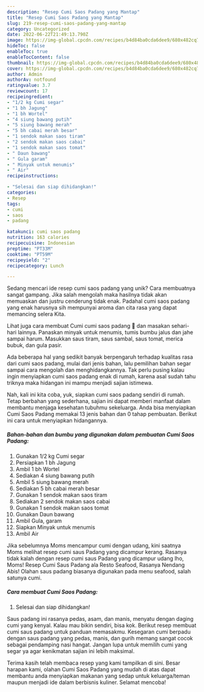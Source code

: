 ```yaml
---
description: "Resep Cumi Saos Padang yang Mantap"
title: "Resep Cumi Saos Padang yang Mantap"
slug: 219-resep-cumi-saos-padang-yang-mantap
category: Uncategorized
date: 2022-06-22T21:49:13.790Z
image: https://img-global.cpcdn.com/recipes/b4d84ba0cda6dee9/680x482cq70/cumi-saos-padang-foto-resep-utama.jpg
hideToc: false
enableToc: true
enableTocContent: false
thumbnail: https://img-global.cpcdn.com/recipes/b4d84ba0cda6dee9/680x482cq70/cumi-saos-padang-foto-resep-utama.jpg
cover: https://img-global.cpcdn.com/recipes/b4d84ba0cda6dee9/680x482cq70/cumi-saos-padang-foto-resep-utama.jpg
author: Admin
authorAv: notfound
ratingvalue: 3.7
reviewcount: 17
recipeingredient:
- "1/2 kg Cumi segar"
- "1 bh Jagung"
- "1 bh Wortel"
- "4 siung bawang putih"
- "5 siung bawang merah"
- "5 bh cabai merah besar"
- "1 sendok makan saos tiram"
- "2 sendok makan saos cabai"
- "1 sendok makan saos tomat"
- " Daun bawang"
- " Gula garam"
- " Minyak untuk menumis"
- " Air"
recipeinstructions:

- "Selesai dan siap dihidangkan!"
categories:
- Resep
tags:
- cumi
- saos
- padang

katakunci: cumi saos padang 
nutrition: 163 calories
recipecuisine: Indonesian
preptime: "PT33M"
cooktime: "PT59M"
recipeyield: "2"
recipecategory: Lunch

---
```





Sedang mencari ide resep cumi saos padang yang unik? Cara membuatnya sangat gampang. Jika salah mengolah maka hasilnya tidak akan memuaskan dan justru cenderung tidak enak. Padahal cumi saos padang yang enak harusnya sih mempunyai aroma dan cita rasa yang dapat memancing selera Kita.





Lihat juga cara membuat Cumi cumi saos padang 🦑 dan masakan sehari-hari lainnya. Panaskan minyak untuk menumis, tumis bumbu jalus dan jahe sampai harum. Masukkan saus tiram, saus sambal, saus tomat, merica bubuk, dan gula pasir.

Ada beberapa hal yang sedikit banyak berpengaruh terhadap kualitas rasa dari cumi saos padang, mulai dari jenis bahan, lalu pemilihan bahan segar sampai cara mengolah dan menghidangkannya. Tak perlu pusing kalau ingin menyiapkan cumi saos padang enak di rumah, karena asal sudah tahu triknya maka hidangan ini mampu menjadi sajian istimewa.






Nah, kali ini kita coba, yuk, siapkan cumi saos padang sendiri di rumah. Tetap berbahan yang sederhana, sajian ini dapat memberi manfaat dalam membantu menjaga kesehatan tubuhmu sekeluarga. Anda bisa menyiapkan Cumi Saos Padang memakai 13 jenis bahan dan 0 tahap pembuatan. Berikut ini cara untuk menyiapkan hidangannya.

<!--inarticleads1-->

##### Bahan-bahan dan bumbu yang digunakan dalam pembuatan Cumi Saos Padang:

1. Gunakan 1/2 kg Cumi segar
1. Persiapkan 1 bh Jagung
1. Ambil 1 bh Wortel
1. Sediakan 4 siung bawang putih
1. Ambil 5 siung bawang merah
1. Sediakan 5 bh cabai merah besar
1. Gunakan 1 sendok makan saos tiram
1. Sediakan 2 sendok makan saos cabai
1. Gunakan 1 sendok makan saos tomat
1. Gunakan  Daun bawang
1. Ambil  Gula, garam
1. Siapkan  Minyak untuk menumis
1. Ambil  Air


Jika sebelumnya Moms mencampur cumi dengan udang, kini saatnya Moms melihat resep cumi saus Padang yang dicampur kerang. Rasanya tidak kalah dengan resep cumi saus Padang yang dicampur udang lho, Moms! Resep Cumi Saus Padang ala Resto Seafood, Rasanya Nendang Abis! Olahan saus padang biasanya digunakan pada menu seafood, salah satunya cumi. 

<!--inarticleads2-->

##### Cara membuat Cumi Saos Padang:


1. Selesai dan siap dihidangkan!

Saus padang ini rasanya pedas, asam, dan manis, menyatu dengan daging cumi yang kenyal. Kalau mau bikin sendiri, bisa kok. Berikut resep membuat cumi saus padang untuk panduan memasakmu. Kesegaran cumi berpadu dengan saus padang yang pedas, manis, dan gurih memang sangat cocok sebagai pendamping nasi hangat. Jangan lupa untuk memilih cumi yang segar ya agar kenikmatan sajian ini lebih maksimal. 

Terima kasih telah membaca resep yang kami tampilkan di sini. Besar harapan kami, olahan Cumi Saos Padang yang mudah di atas dapat membantu anda menyiapkan makanan yang sedap untuk keluarga/teman maupun menjadi ide dalam berbisnis kuliner. Selamat mencoba!
